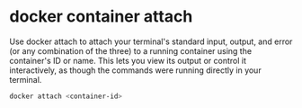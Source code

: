 # docker container attach
Use docker attach to attach your terminal's standard input, output, and error (or any combination of the three) to a running container using the container's ID or name. This lets you view its output or control it interactively, as though the commands were running directly in your terminal.

```sh
docker attach <container-id>
```
